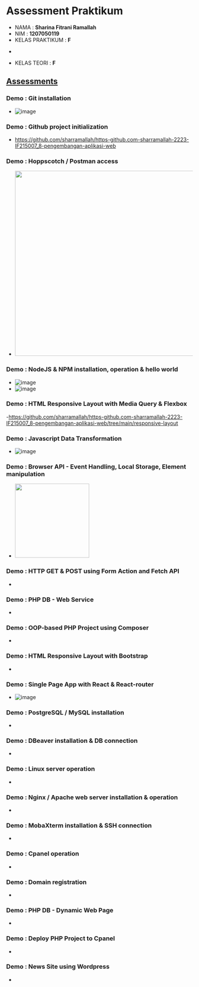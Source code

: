 # Assessment Praktikum
- NAMA : **Sharina Fitrani Ramallah**
- NIM : **1207050119**
- KELAS PRAKTIKUM : **F**
*
- KELAS TEORI : **F**
## [Assessments](https://github.com/insanalamin/2223-IF215007_8-pengembangan-aplikasi-web#workshop-class-1-credit)
### Demo : Git installation
- ![image](https://user-images.githubusercontent.com/112849065/209975205-31f742a3-f67e-4cd5-8b2d-21cd4970e93f.png)


### Demo : Github project initialization
- https://github.com/sharramallah/https-github.com-sharramallah-2223-IF215007_8-pengembangan-aplikasi-web

### Demo : Hoppscotch / Postman access
- <img width="500" src="https://user-images.githubusercontent.com/80917799/209251345-286389fb-3309-475a-a5be-2732a6645cf9.png">

### Demo : NodeJS & NPM installation, operation & hello world
- ![image](https://user-images.githubusercontent.com/112849065/209975676-04bcef46-ab96-4b9e-9149-6e3b35093725.png)
- ![image](https://user-images.githubusercontent.com/112849065/209976629-056160e9-0fc4-4559-92f1-e69b05946faf.png)

### Demo : HTML Responsive Layout with Media Query & Flexbox
-https://github.com/sharramallah/https-github.com-sharramallah-2223-IF215007_8-pengembangan-aplikasi-web/tree/main/responsive-layout 

### Demo : Javascript Data Transformation
- ![image](https://user-images.githubusercontent.com/112849065/209978340-7ae3648a-6e3d-49a5-9ee4-97e308fb97e0.png)

### Demo : Browser API - Event Handling, Local Storage, Element manipulation
- <img height="200" src="https://user-images.githubusercontent.com/80917799/209255468-94fd3fe0-e2e7-451a-9fb7-d8da32103005.png">
 
### Demo : HTTP GET & POST using Form Action and Fetch API
- 
 
### Demo : PHP DB - Web Service
- 
 
### Demo : OOP-based PHP Project using Composer
- 
 
### Demo : HTML Responsive Layout with Bootstrap
- 
 
### Demo : Single Page App with React & React-router
- ![image](https://user-images.githubusercontent.com/112849065/209978752-a46f08af-9bcc-4e6f-8955-a0c59f6dea41.png)


### Demo : PostgreSQL / MySQL installation
- 

### Demo : DBeaver installation & DB connection
- 

### Demo : Linux server operation
- 

### Demo : Nginx / Apache web server installation & operation
- 

### Demo : MobaXterm installation & SSH connection
- 

### Demo : Cpanel operation
- 

### Demo : Domain registration
- 

### Demo : PHP DB - Dynamic Web Page
- 

### Demo : Deploy PHP Project to Cpanel
- 

### Demo : News Site using Wordpress
- 
